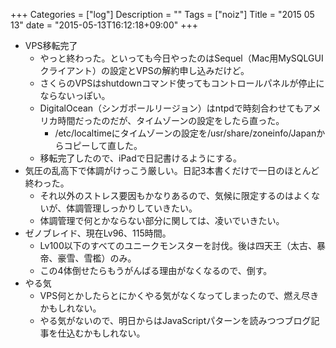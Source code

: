 +++
Categories = ["log"]
Description = ""
Tags = ["noiz"]
Title = "2015 05 13"
date = "2015-05-13T16:12:18+09:00"
+++

* VPS移転完了
	* やっと終わった。といっても今日やったのはSequel（Mac用MySQLGUIクライアント）の設定とVPSの解約申し込みだけど。
	* さくらのVPSはshutdownコマンド使ってもコントロールパネルが停止にならないっぽい。
	* DigitalOcean（シンガポールリージョン）はntpdで時刻合わせてもアメリカ時間だったのだが、タイムゾーンの設定をしたら直った。
		* /etc/localtimeにタイムゾーンの設定を/usr/share/zoneinfo/Japanからコピーして直した。
	* 移転完了したので、iPadで日記書けるようにする。
* 気圧の乱高下で体調がけっこう厳しい。日記3本書くだけで一日のほとんど終わった。
	* それ以外のストレス要因もかなりあるので、気候に限定するのはよくないが、体調管理しっかりしていきたい。
	* 体調管理で何とかならない部分に関しては、凌いでいきたい。
* ゼノブレイド、現在Lv96、115時間。
	* Lv100以下のすべてのユニークモンスターを討伐。後は四天王（太古、暴帝、豪雪、雪檻）のみ。
	* この4体倒せたらもうがんばる理由がなくなるので、倒す。
* やる気
	* VPS何とかしたらとにかくやる気がなくなってしまったので、燃え尽きかもしれない。
	* やる気がないので、明日からはJavaScriptパターンを読みつつブログ記事を仕込むかもしれない。